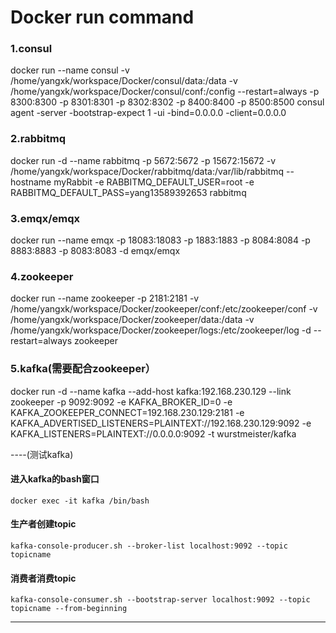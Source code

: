 # Docker run command

### 1.consul
docker run --name consul -v /home/yangxk/workspace/Docker/consul/data:/data -v /home/yangxk/workspace/Docker/consul/conf:/config --restart=always -p 8300:8300 -p 8301:8301 -p 8302:8302 -p 8400:8400 -p 8500:8500 consul agent -server -bootstrap-expect 1 -ui -bind=0.0.0.0 -client=0.0.0.0

### 2.rabbitmq
docker run -d --name rabbitmq -p 5672:5672 -p 15672:15672 -v /home/yangxk/workspace/Docker/rabbitmq/data:/var/lib/rabbitmq --hostname myRabbit -e RABBITMQ_DEFAULT_USER=root -e RABBITMQ_DEFAULT_PASS=yang13589392653 rabbitmq

### 3.emqx/emqx
docker run --name emqx -p 18083:18083 -p 1883:1883 -p 8084:8084 -p 8883:8883 -p 8083:8083 -d emqx/emqx

### 4.zookeeper
docker run --name zookeeper -p 2181:2181 -v /home/yangxk/workspace/Docker/zookeeper/conf:/etc/zookeeper/conf -v /home/yangxk/workspace/Docker/zookeeper/data:/data -v /home/yangxk/workspace/Docker/zookeeper/logs:/etc/zookeeper/log -d --restart=always zookeeper

### 5.kafka(需要配合zookeeper）
docker run  -d --name kafka --add-host kafka:192.168.230.129 --link zookeeper -p 9092:9092 -e KAFKA_BROKER_ID=0 -e KAFKA_ZOOKEEPER_CONNECT=192.168.230.129:2181 -e KAFKA_ADVERTISED_LISTENERS=PLAINTEXT://192.168.230.129:9092 -e KAFKA_LISTENERS=PLAINTEXT://0.0.0.0:9092 -t wurstmeister/kafka

----(测试kafka)
#### 进入kafka的bash窗口
    docker exec -it kafka /bin/bash
#### 生产者创建topic
    kafka-console-producer.sh --broker-list localhost:9092 --topic topicname
#### 消费者消费topic
    kafka-console-consumer.sh --bootstrap-server localhost:9092 --topic topicname --from-beginning
----
